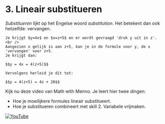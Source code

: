 # 3. Lineair substitueren

_Substitueren_ lijkt op het Engelse woord _substitution_. Het betekent dan ook hetzelfde: vervangen. 

```{note} Een simpel voorbeeld:
Je krijgt $y=4x$ en $x=z+5$ en er wordt gevraagd 'druk y uit in z'. <br />
Aangezien x gelijk is aan z+5, kan je in de formule voor y, de x 'vervangen' voor z+5. 
Je krijgt dan:

$$y = 4x = 4(z+5)$$

Vervolgens herleid je dit tot:

$$y = 4(z+5) = 4z + 20$$
```
Kijk nu deze video van Math with Menno. Je leert hier twee dingen:

- Hoe je moeilijkere formules lineair substitueert.
- Hoe je substitueren combineert met skill 2. Variabele vrijmaken.

[![YouTube](http://i.ytimg.com/vi/JMsf_D0Hbn4/hqdefault.jpg)](https://www.youtube.com/watch?v=JMsf_D0Hbn4)
